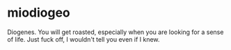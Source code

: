 # miodiogeo
Diogenes. You will get roasted, especially when you are looking for a sense of life. Just fuck off, I wouldn't tell you even if I knew. 
